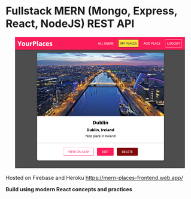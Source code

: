 # Fullstack MERN (Mongo, Express, React, NodeJS) REST API

<p align="center">
  <img style="max-width: 90%" src="./frontend/public/places-page.png" alt='places-page'>
</p>

Hosted on Firebase and Heroku <a href="https://mern-places-frontend.web.app/" target="_blank">https://mern-places-frontend.web.app/</a>

<b>Build using modern React concepts and practices</b>
